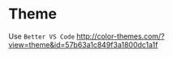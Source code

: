 # Theme
Use `Better VS Code` <a>http://color-themes.com/?view=theme&id=57b63a1c849f3a1800dc1a1f</a>
